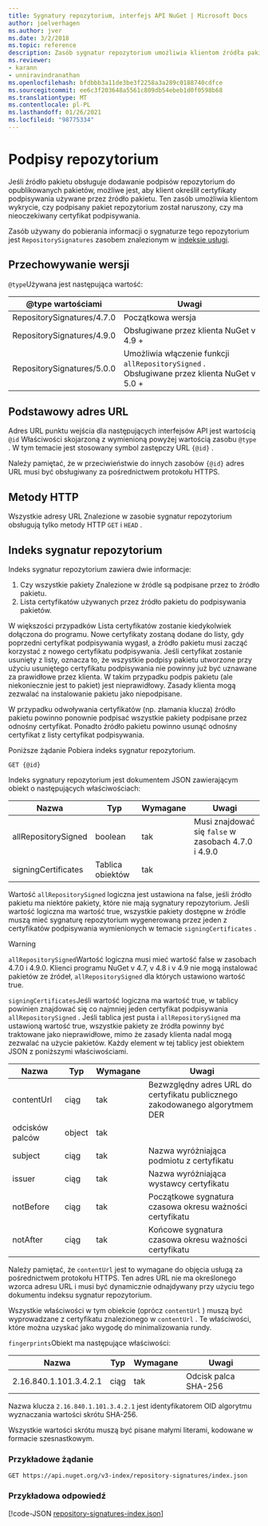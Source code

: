 ```yaml
---
title: Sygnatury repozytorium, interfejs API NuGet | Microsoft Docs
author: joelverhagen
ms.author: jver
ms.date: 3/2/2018
ms.topic: reference
description: Zasób sygnatur repozytorium umożliwia klientom źródła pakietów anonsowanie możliwości podpisywania repozytorium.
ms.reviewer:
- karann
- unniravindranathan
ms.openlocfilehash: bfdbbb3a11de3be3f2258a3a289c0188740cdfce
ms.sourcegitcommit: ee6c3f203648a5561c809db54ebeb1d0f0598b68
ms.translationtype: MT
ms.contentlocale: pl-PL
ms.lasthandoff: 01/26/2021
ms.locfileid: "98775334"
---
```

# <a name="repository-signatures"></a>Podpisy repozytorium

Jeśli źródło pakietu obsługuje dodawanie podpisów repozytorium do opublikowanych pakietów, możliwe jest, aby klient określił certyfikaty podpisywania używane przez źródło pakietu. Ten zasób umożliwia klientom wykrycie, czy podpisany pakiet repozytorium został naruszony, czy ma nieoczekiwany certyfikat podpisywania.

Zasób używany do pobierania informacji o sygnaturze tego repozytorium jest `RepositorySignatures` zasobem znalezionym w [indeksie usługi](service-index.md).

## <a name="versioning"></a>Przechowywanie wersji

`@type`Używana jest następująca wartość:

@type wartościami                | Uwagi
-------------------------- | -----
RepositorySignatures/4.7.0 | Początkowa wersja
RepositorySignatures/4.9.0 | Obsługiwane przez klienta NuGet v 4.9 +
RepositorySignatures/5.0.0 | Umożliwia włączenie funkcji `allRepositorySigned` . Obsługiwane przez klienta NuGet v 5.0 +

## <a name="base-url"></a>Podstawowy adres URL

Adres URL punktu wejścia dla następujących interfejsów API jest wartością `@id` Właściwości skojarzoną z wymienioną powyżej wartością zasobu `@type` . W tym temacie jest stosowany symbol zastępczy URL `{@id}` .

Należy pamiętać, że w przeciwieństwie do innych zasobów `{@id}` adres URL musi być obsługiwany za pośrednictwem protokołu HTTPS.

## <a name="http-methods"></a>Metody HTTP

Wszystkie adresy URL Znalezione w zasobie sygnatur repozytorium obsługują tylko metody HTTP `GET` i `HEAD` .

## <a name="repository-signatures-index"></a>Indeks sygnatur repozytorium

Indeks sygnatur repozytorium zawiera dwie informacje:

1. Czy wszystkie pakiety Znalezione w źródle są podpisane przez to źródło pakietu.
1. Lista certyfikatów używanych przez źródło pakietu do podpisywania pakietów.

W większości przypadków Lista certyfikatów zostanie kiedykolwiek dołączona do programu. Nowe certyfikaty zostaną dodane do listy, gdy poprzedni certyfikat podpisywania wygasł, a źródło pakietu musi zacząć korzystać z nowego certyfikatu podpisywania. Jeśli certyfikat zostanie usunięty z listy, oznacza to, że wszystkie podpisy pakietu utworzone przy użyciu usuniętego certyfikatu podpisywania nie powinny już być uznawane za prawidłowe przez klienta. W takim przypadku podpis pakietu (ale niekoniecznie jest to pakiet) jest nieprawidłowy. Zasady klienta mogą zezwalać na instalowanie pakietu jako niepodpisane.

W przypadku odwoływania certyfikatów (np. złamania klucza) źródło pakietu powinno ponownie podpisać wszystkie pakiety podpisane przez odnośny certyfikat. Ponadto źródło pakietu powinno usunąć odnośny certyfikat z listy certyfikat podpisywania.

Poniższe żądanie Pobiera indeks sygnatur repozytorium.

```
GET {@id}
```

Indeks sygnatury repozytorium jest dokumentem JSON zawierającym obiekt o następujących właściwościach:

Nazwa                | Typ             | Wymagane | Uwagi
------------------- | ---------------- | -------- | -----
allRepositorySigned | boolean          | tak      | Musi znajdować się `false` w zasobach 4.7.0 i 4.9.0
signingCertificates | Tablica obiektów | tak      | 

Wartość `allRepositorySigned` logiczna jest ustawiona na false, jeśli źródło pakietu ma niektóre pakiety, które nie mają sygnatury repozytorium. Jeśli wartość logiczna ma wartość true, wszystkie pakiety dostępne w źródle muszą mieć sygnaturę repozytorium wygenerowaną przez jeden z certyfikatów podpisywania wymienionych w temacie `signingCertificates` .

> [!Warning]
> `allRepositorySigned`Wartość logiczna musi mieć wartość false w zasobach 4.7.0 i 4.9.0. Klienci programu NuGet v 4.7, v 4.8 i v 4.9 nie mogą instalować pakietów ze źródeł, `allRepositorySigned` dla których ustawiono wartość true.

`signingCertificates`Jeśli wartość logiczna ma wartość true, w tablicy powinien znajdować się co najmniej jeden certyfikat podpisywania `allRepositorySigned` . Jeśli tablica jest pusta i `allRepositorySigned` ma ustawioną wartość true, wszystkie pakiety ze źródła powinny być traktowane jako nieprawidłowe, mimo że zasady klienta nadal mogą zezwalać na użycie pakietów. Każdy element w tej tablicy jest obiektem JSON z poniższymi właściwościami.

Nazwa         | Typ   | Wymagane | Uwagi
------------ | ------ | -------- | -----
contentUrl   | ciąg | tak      | Bezwzględny adres URL do certyfikatu publicznego zakodowanego algorytmem DER
odcisków palców | object | tak      |
subject      | ciąg | tak      | Nazwa wyróżniająca podmiotu z certyfikatu
issuer       | ciąg | tak      | Nazwa wyróżniająca wystawcy certyfikatu
notBefore    | ciąg | tak      | Początkowe sygnatura czasowa okresu ważności certyfikatu
notAfter     | ciąg | tak      | Końcowe sygnatura czasowa okresu ważności certyfikatu

Należy pamiętać, że `contentUrl` jest to wymagane do objęcia usługą za pośrednictwem protokołu HTTPS. Ten adres URL nie ma określonego wzorca adresu URL i musi być dynamicznie odnajdywany przy użyciu tego dokumentu indeksu sygnatur repozytorium. 

Wszystkie właściwości w tym obiekcie (oprócz `contentUrl` ) muszą być wyprowadzane z certyfikatu znalezionego w `contentUrl` .
Te właściwości, które można uzyskać jako wygodę do minimalizowania rundy.

`fingerprints`Obiekt ma następujące właściwości:

Nazwa                   | Typ   | Wymagane | Uwagi
---------------------- | ------ | -------- | -----
2.16.840.1.101.3.4.2.1 | ciąg | tak      | Odcisk palca SHA-256

Nazwa klucza `2.16.840.1.101.3.4.2.1` jest identyfikatorem OID algorytmu wyznaczania wartości skrótu SHA-256.

Wszystkie wartości skrótu muszą być pisane małymi literami, kodowane w formacie szesnastkowym.

### <a name="sample-request"></a>Przykładowe żądanie

```
GET https://api.nuget.org/v3-index/repository-signatures/index.json
```

### <a name="sample-response"></a>Przykładowa odpowiedź

[!code-JSON [repository-signatures-index.json](./_data/repository-signatures-index.json)]
